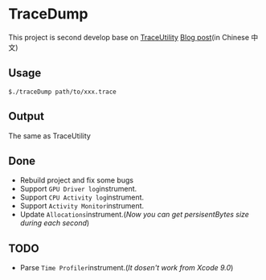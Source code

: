 # TraceDump

This project is second develop base on [TraceUtility](https://github.com/Qusic/TraceUtility)
[Blog post](https://sherlockz.github.io/2018/02/14/traceDump/)(in Chinese 中文)
## Usage
    $./traceDump path/to/xxx.trace
## Output
The same as TraceUtility
## Done
- Rebuild project and fix some bugs
- Support `GPU Driver log`instrument.
- Support `CPU Activity log`instrument.
- Support `Activity Monitor`instrument.
- Update `Allocations`instrument.(*Now you can get persisentBytes size during each second*)

## TODO
- Parse `Time Profiler`instrument.(*It dosen't work from Xcode 9.0*)
